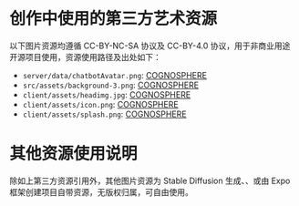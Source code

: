 # 创作中使用的第三方艺术资源

以下图片资源均遵循 CC-BY-NC-SA 协议及 CC-BY-4.0 协议，用于非商业用途开源项目使用，资源使用路径及出处如下：

- `server/data/chatbotAvatar.png`: [COGNOSPHERE](https://x.com/genshinimpact/status/1539095768765636608)
- `src/assets/background-3.png`: [COGNOSPHERE](https://genshin-impact.fandom.com/wiki/Yoimiya/Gallery?file=Namecard_Background_Yoimiya_Auratus_Spark.png)
- `client/assets/headimg.jpg`: [COGNOSPHERE](https://www.bilibili.com/video/BV1Zh4y1x7RL)
- `client/assets/icon.png`: [COGNOSPHERE](https://genshin-impact.fandom.com/wiki/Yoimiya/Gallery?file=Talent_Menu_Yoimiya.gif)
- `client/assets/splash.png`: [COGNOSPHERE](https://genshin-impact.fandom.com/wiki/Yoimiya/Gallery?file=Talent_Menu_Yoimiya.gif)

# 其他资源使用说明

除如上第三方资源引用外，其他图片资源为 Stable Diffusion 生成、、或由 Expo 框架创建项目自带资源，无版权归属，可自由使用。